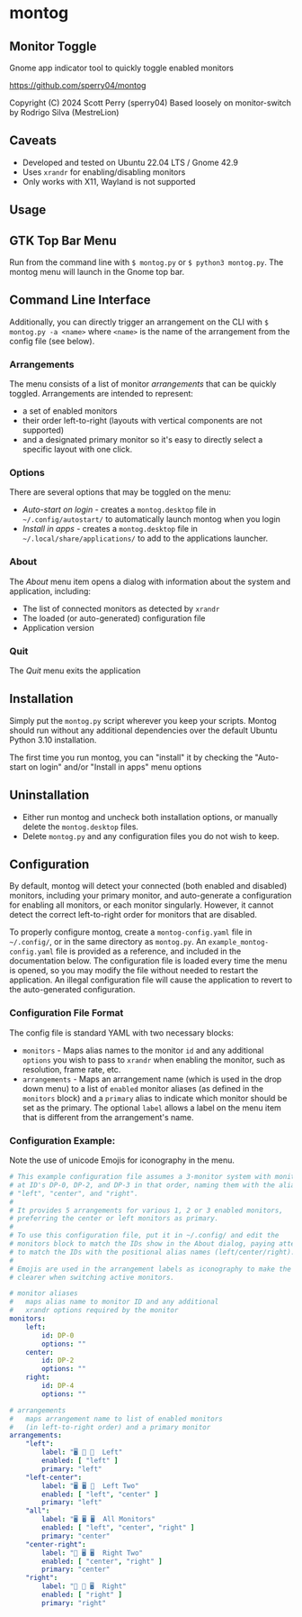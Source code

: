 # montog

## Monitor Toggle
Gnome app indicator tool to quickly toggle enabled monitors

https://github.com/sperry04/montog

Copyright (C) 2024 Scott Perry (sperry04)
Based loosely on monitor-switch by Rodrigo Silva (MestreLion)

## Caveats
* Developed and tested on Ubuntu 22.04 LTS / Gnome 42.9
* Uses `xrandr` for enabling/disabling monitors
* Only works with X11, Wayland is not supported

## Usage

## GTK Top Bar Menu
Run from the command line with `$ montog.py` or `$ python3 montog.py`.  The montog menu will launch in the Gnome top bar.

## Command Line Interface
Additionally, you can directly trigger an arrangement on the CLI with `$ montog.py -a <name>` where `<name>` is the name of the arrangement from the config file (see below).

### Arrangements
The menu consists of a list of monitor _arrangements_ that can be quickly toggled.  Arrangements are intended to represent:
* a set of enabled monitors 
* their order left-to-right (layouts with vertical components are not supported)
* and a designated primary monitor
so it's easy to directly select a specific layout with one click.

### Options
There are several options that may be toggled on the menu:
* _Auto-start on login_ - creates a `montog.desktop` file in `~/.config/autostart/` to automatically launch montog when you login
* _Install in apps_ - creates a `montog.desktop` file in `~/.local/share/applications/` to add to the applications launcher.

### About
The _About_ menu item opens a dialog with information about the system and application, including:
* The list of connected monitors as detected by `xrandr`
* The loaded (or auto-generated) configuration file
* Application version

### Quit
The _Quit_ menu exits the application

## Installation
Simply put the `montog.py` script wherever you keep your scripts.  Montog should run without any additional dependencies over the default Ubuntu Python 3.10 installation.

The first time you run montog, you can "install" it by checking the "Auto-start on login" and/or "Install in apps" menu options

## Uninstallation
* Either run montog and uncheck both installation options, or manually delete the `montog.desktop` files.
* Delete `montog.py` and any configuration files you do not wish to keep.

## Configuration
By default, montog will detect your connected (both enabled and disabled) monitors, including your primary monitor, and auto-generate a configuration for enabling all monitors, or each monitor singularly.  However, it cannot detect the correct left-to-right order for monitors that are disabled.

To properly configure montog, create a `montog-config.yaml` file in `~/.config/`, or in the same directory as `montog.py`.  An `example_montog-config.yaml` file is provided as a reference, and included in the documentation below.  The configuration file is loaded every time the menu is opened, so you may modify the file without needed to restart the application.  An illegal configuration file will cause the application to revert to the auto-generated configuration.

### Configuration File Format
The config file is standard YAML with two necessary blocks:
* `monitors` - Maps alias names to the monitor `id` and any additional `options` you wish to pass to `xrandr` when enabling the monitor, such as resolution, frame rate, etc.
* `arrangements` - Maps an arrangement name (which is used in the drop down menu) to a list of `enabled` monitor aliases (as defined in the `monitors` block) and a `primary` alias to indicate which monitor should be set as the primary.  The optional `label` allows a label on the menu item that is different from the arrangement's name.

### Configuration Example:
Note the use of unicode Emojis for iconography in the menu.

```YAML
# This example configuration file assumes a 3-monitor system with monitors 
# at ID's DP-0, DP-2, and DP-3 in that order, naming them with the aliases 
# "left", "center", and "right".
#
# It provides 5 arrangements for various 1, 2 or 3 enabled monitors, 
# preferring the center or left monitors as primary.  
#
# To use this configuration file, put it in ~/.config/ and edit the 
# monitors block to match the IDs show in the About dialog, paying attention
# to match the IDs with the positional alias names (left/center/right).
#
# Emojis are used in the arrangement labels as iconography to make the menu
# clearer when switching active monitors.

# monitor aliases
#   maps alias name to monitor ID and any additional
#   xrandr options required by the monitor
monitors:
    left: 
        id: DP-0
        options: ""
    center:
        id: DP-2
        options: ""
    right:
        id: DP-4
        options: ""

# arrangements
#   maps arrangement name to list of enabled monitors
#   (in left-to-right order) and a primary monitor
arrangements:
    "left":
        label: "🖥️ 🚫 🚫  Left"
        enabled: [ "left" ]
        primary: "left"
    "left-center":
        label: "🖥️ 🖥️ 🚫  Left Two"
        enabled: [ "left", "center" ]
        primary: "left"
    "all":
        label: "🖥️ 🖥️ 🖥️  All Monitors"
        enabled: [ "left", "center", "right" ]
        primary: "center"
    "center-right":
        label: "🚫 🖥️ 🖥️  Right Two"
        enabled: [ "center", "right" ]
        primary: "center"
    "right":
        label: "🚫 🚫 🖥️  Right"
        enabled: [ "right" ]
        primary: "right"
```
